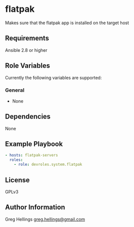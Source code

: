 flatpak
===========

Makes sure that the flatpak app is installed on the target host

Requirements
------------

Ansible 2.8 or higher

Role Variables
--------------

Currently the following variables are supported:

### General

* None

Dependencies
------------

None

Example Playbook
----------------

```yaml
- hosts: flatpak-servers
  roles:
    - role: devroles.system.flatpak
```

License
-------

GPLv3

Author Information
------------------

Greg Hellings <greg.hellings@gmail.com>
